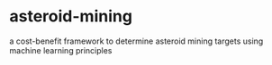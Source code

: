 # asteroid-mining
a cost-benefit framework to determine asteroid mining targets using machine learning principles
